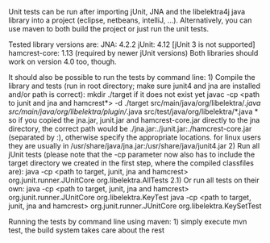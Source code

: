 Unit tests can be run after importing jUnit, JNA and the libelektra4j java library into a project (eclipse, netbeans, intelliJ, ...). Alternatively, you can use maven to both build the project or just run the unit tests.

Tested library versions are:
	JNA: 4.2.2
	jUnit: 4.12 [jUnit 3 is not supported]
	hamcrest-core: 1.13 (required by newer jUnit versions)
	Both libraries should work on version 4.0 too, though.

It should also be possible to run the tests by command line:
	1) Compile the library and tests (run in root directory; make sure junit4 and jna are installed and/or path is correct):
		mkdir ./target if it does not exist yet
		javac -cp <path to junit and jna and hamcrest*> -d ./target src/main/java/org/libelektra/*.java src/main/java/org/libelektra/plugin/*.java src/test/java/org/libelektra/*.java
		* so if you copied the jna.jar, junit.jar and hamcrest-core.jar directly to the jna directory, the correct path would be ./jna.jar:./junit.jar:./hamcrest-core.jar (separated by :), otherwise specify the appropriate locations.
		for linux users they are usually in /usr/share/java/jna.jar:/usr/share/java/junit4.jar
	2) Run all jUnit tests (please note that the -cp parameter now also has to include the target directory we created in the first step, where the compiled classfiles are):
		java -cp <path to target, junit, jna and hamcrest> org.junit.runner.JUnitCore org.libelektra.AllTests
	2.1) Or run all tests on their own:
		java -cp <path to target, junit, jna and hamcrest> org.junit.runner.JUnitCore org.libelektra.KeyTest
		java -cp <path to target, junit, jna and hamcrest> org.junit.runner.JUnitCore org.libelektra.KeySetTest

Running the tests by command line using maven:
	1) simply execute mvn test, the build system takes care about the rest